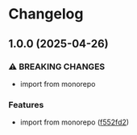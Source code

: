 # Changelog

## 1.0.0 (2025-04-26)


### ⚠ BREAKING CHANGES

* import from monorepo

### Features

* import from monorepo ([f552fd2](https://github.com/blaahaj/dropbox-hacking-mover/commit/f552fd2add87ece8d3f3ad4740d81bac24a8ef78))
